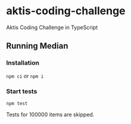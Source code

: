 # aktis-coding-challenge
Aktis Coding Challenge in TypeScript


## Running Median

### Installation

`npm ci`
or
`npm i`

### Start tests

`npm test`

Tests for 100000 items are skipped.
